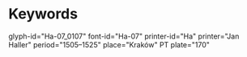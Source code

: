 # Keywords
glyph-id="Ha-07_0107"
font-id="Ha-07"
printer-id="Ha"
printer="Jan Haller"
period="1505–1525"
place="Kraków"
PT plate="170"
